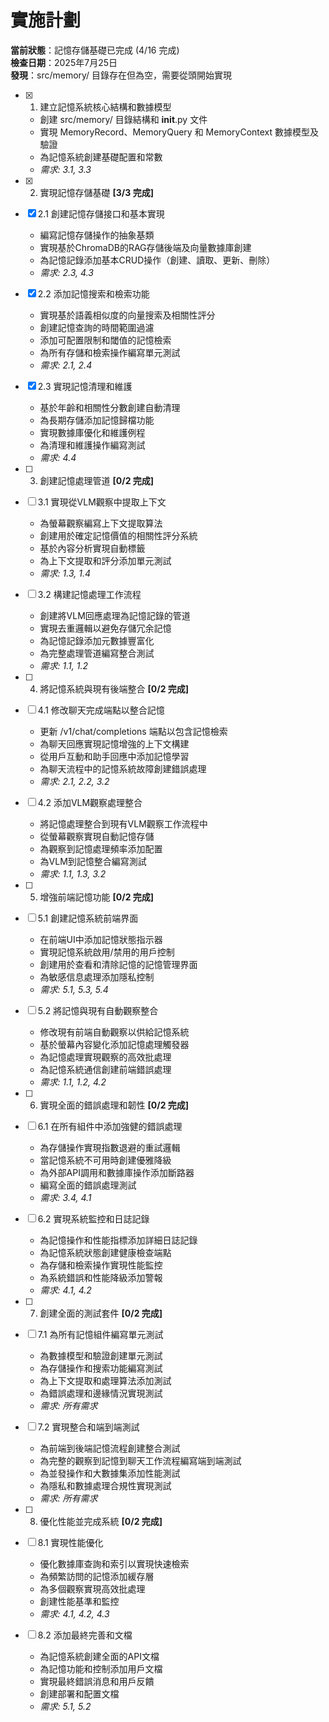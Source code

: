# 實施計劃

**當前狀態**：記憶存儲基礎已完成 (4/16 完成)  
**檢查日期**：2025年7月25日  
**發現**：src/memory/ 目錄存在但為空，需要從頭開始實現

- [x] 1. 建立記憶系統核心結構和數據模型
  - 創建 src/memory/ 目錄結構和 __init__.py 文件
  - 實現 MemoryRecord、MemoryQuery 和 MemoryContext 數據模型及驗證
  - 為記憶系統創建基礎配置和常數
  - _需求: 3.1, 3.3_

- [x] 2. 實現記憶存儲基礎 **[3/3 完成]**
- [x] 2.1 創建記憶存儲接口和基本實現
  - 編寫記憶存儲操作的抽象基類
  - 實現基於ChromaDB的RAG存儲後端及向量數據庫創建
  - 為記憶記錄添加基本CRUD操作（創建、讀取、更新、刪除）
  - _需求: 2.3, 4.3_

- [x] 2.2 添加記憶搜索和檢索功能
  - 實現基於語義相似度的向量搜索及相關性評分
  - 創建記憶查詢的時間範圍過濾
  - 添加可配置限制和閾值的記憶檢索
  - 為所有存儲和檢索操作編寫單元測試
  - _需求: 2.1, 2.4_

- [x] 2.3 實現記憶清理和維護
  - 基於年齡和相關性分數創建自動清理
  - 為長期存儲添加記憶歸檔功能
  - 實現數據庫優化和維護例程
  - 為清理和維護操作編寫測試
  - _需求: 4.4_

- [ ] 3. 創建記憶處理管道 **[0/2 完成]**
- [ ] 3.1 實現從VLM觀察中提取上下文
  - 為螢幕觀察編寫上下文提取算法
  - 創建用於確定記憶價值的相關性評分系統
  - 基於內容分析實現自動標籤
  - 為上下文提取和評分添加單元測試
  - _需求: 1.3, 1.4_

- [ ] 3.2 構建記憶處理工作流程
  - 創建將VLM回應處理為記憶記錄的管道
  - 實現去重邏輯以避免存儲冗余記憶
  - 為記憶記錄添加元數據豐富化
  - 為完整處理管道編寫整合測試
  - _需求: 1.1, 1.2_

- [ ] 4. 將記憶系統與現有後端整合 **[0/2 完成]**
- [ ] 4.1 修改聊天完成端點以整合記憶
  - 更新 /v1/chat/completions 端點以包含記憶檢索
  - 為聊天回應實現記憶增強的上下文構建
  - 從用戶互動和助手回應中添加記憶學習
  - 為聊天流程中的記憶系統故障創建錯誤處理
  - _需求: 2.1, 2.2, 3.2_

- [ ] 4.2 添加VLM觀察處理整合
  - 將記憶處理整合到現有VLM觀察工作流程中
  - 從螢幕觀察實現自動記憶存儲
  - 為觀察到記憶處理頻率添加配置
  - 為VLM到記憶整合編寫測試
  - _需求: 1.1, 1.3, 3.2_

- [ ] 5. 增強前端記憶功能 **[0/2 完成]**
- [ ] 5.1 創建記憶系統前端界面
  - 在前端UI中添加記憶狀態指示器
  - 實現記憶系統啟用/禁用的用戶控制
  - 創建用於查看和清除記憶的記憶管理界面
  - 為敏感信息處理添加隱私控制
  - _需求: 5.1, 5.3, 5.4_

- [ ] 5.2 將記憶與現有自動觀察整合
  - 修改現有前端自動觀察以供給記憶系統
  - 基於螢幕內容變化添加記憶處理觸發器
  - 為記憶處理實現觀察的高效批處理
  - 為記憶系統通信創建前端錯誤處理
  - _需求: 1.1, 1.2, 4.2_

- [ ] 6. 實現全面的錯誤處理和韌性 **[0/2 完成]**
- [ ] 6.1 在所有組件中添加強健的錯誤處理
  - 為存儲操作實現指數退避的重試邏輯
  - 當記憶系統不可用時創建優雅降級
  - 為外部API調用和數據庫操作添加斷路器
  - 編寫全面的錯誤處理測試
  - _需求: 3.4, 4.1_

- [ ] 6.2 實現系統監控和日誌記錄
  - 為記憶操作和性能指標添加詳細日誌記錄
  - 為記憶系統狀態創建健康檢查端點
  - 為存儲和檢索操作實現性能監控
  - 為系統錯誤和性能降級添加警報
  - _需求: 4.1, 4.2_

- [ ] 7. 創建全面的測試套件 **[0/2 完成]**
- [ ] 7.1 為所有記憶組件編寫單元測試
  - 為數據模型和驗證創建單元測試
  - 為存儲操作和搜索功能編寫測試
  - 為上下文提取和處理算法添加測試
  - 為錯誤處理和邊緣情況實現測試
  - _需求: 所有需求_

- [ ] 7.2 實現整合和端到端測試
  - 為前端到後端記憶流程創建整合測試
  - 為完整的觀察到記憶到聊天工作流程編寫端到端測試
  - 為並發操作和大數據集添加性能測試
  - 為隱私和數據處理合規性實現測試
  - _需求: 所有需求_

- [ ] 8. 優化性能並完成系統 **[0/2 完成]**
- [ ] 8.1 實現性能優化
  - 優化數據庫查詢和索引以實現快速檢索
  - 為頻繁訪問的記憶添加緩存層
  - 為多個觀察實現高效批處理
  - 創建性能基準和監控
  - _需求: 4.1, 4.2, 4.3_

- [ ] 8.2 添加最終完善和文檔
  - 為記憶系統創建全面的API文檔
  - 為記憶功能和控制添加用戶文檔
  - 實現最終錯誤消息和用戶反饋
  - 創建部署和配置文檔
  - _需求: 5.1, 5.2_